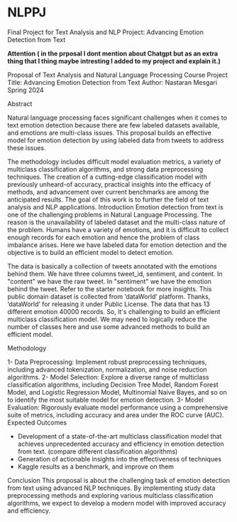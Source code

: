 # NLPPJ
Final Project for Text Analysis and NLP Project: Advancing Emotion Detection from Text

**Attention ( in the prposal I dont mention about Chatgpt but as an extra thing that I thing maybe intresting I added to my project and explain it.)**

Proposal of Text Analysis and Natural Language Processing Course
Project Title: Advancing Emotion Detection from Text 
Author: Nastaran Mesgari
Spring 2024


Abstract

Natural language processing faces significant challenges when it comes to text emotion detection because there are few labeled datasets available, and emotions are multi-class issues. This proposal builds an effective model for emotion detection by using labeled data from tweets to address these issues. 

The methodology includes difficult model evaluation metrics, a variety of multiclass classification algorithms, and strong data preprocessing techniques. The creation of a cutting-edge classification model with previously unheard-of accuracy, practical insights into the efficacy of methods, and advancement over current benchmarks are among the anticipated results. The goal of this work is to further the field of text analysis and NLP applications.
Introduction
Emotion detection from text is one of the challenging problems in Natural Language Processing. The reason is the unavailability of labeled dataset and the multi-class nature of the problem. Humans have a variety of emotions, and it is difficult to collect enough records for each emotion and hence the problem of class imbalance arises. Here we have labeled data for emotion detection and the objective is to build an efficient model to detect emotion. 

The data is basically a collection of tweets annotated with the emotions behind them. We have three columns tweet_id, sentiment, and content. In "content" we have the raw tweet. In "sentiment" we have the emotion behind the tweet. Refer to the starter notebook for more insights.
This public domain dataset is collected from ‘dataWorld’ platform. Thanks, ‘dataWorld’ for releasing it under Public License.
The data that has 13 different emotion 40000 records. So, it's challenging to build an efficient multiclass classification model. We may need to logically reduce the number of classes here and use some advanced methods to build an efficient model.


Methodology

1- Data Preprocessing: Implement robust preprocessing techniques, including advanced tokenization, normalization, and noise reduction algorithms.
2- Model Selection: Explore a diverse range of multiclass classification algorithms, including Decision Tree Model, Random Forest Model, and Logistic Regression Model, Multinomial Naive Bayes, and so on to identify the most suitable model for emotion detection.
 3- Model Evaluation: Rigorously evaluate model performance using a comprehensive suite of metrics, including accuracy and area under the ROC curve (AUC).
Expected Outcomes
- Development of a state-of-the-art multiclass classification model that achieves unprecedented accuracy and efficiency in emotion detection from text. (compare different classification algorithms)
 - Generation of actionable insights into the effectiveness of techniques 
- Kaggle results as a benchmark, and improve on them

Conclusion
 This proposal is about the challenging task of emotion detection from text using advanced NLP techniques. By implementing study data preprocessing methods and exploring various multiclass classification algorithms, we expect to develop a modern model with improved accuracy and efficiency.





